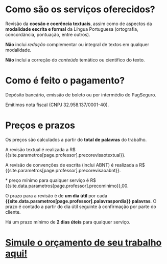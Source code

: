 # Como são os serviços oferecidos?

Revisão da **coesão e coerência textuais**, assim como de aspectos da **modalidade escrita e formal** da Língua Portuguesa (ortografia, concordância, pontuação, entre outros).

**Não** inclui *redação* complementar ou integral de textos em qualquer modalidade.

**Não** inclui a correção do *conteúdo* temático ou científico do texto.

# Como é feito o pagamento?

Depósito bancário, emissão de boleto ou por intermédio do PagSeguro.

Emitimos nota fiscal (CNPJ 32.958.137/0001-40).

# Preços e prazos

Os preços são calculados a partir do **total de palavras** do trabalho.

A revisão textual é realizada a R$ {{site.parametros[page.professor].precorevisaotextual}}.

A revisão de convenções de escrita (inclui ABNT) é realizada a R$ {{site.parametros[page.professor].precorevisaoabnt}}.

\* preço mínimo para qualquer serviço é R$ {{site.data.parametros[page.professor].precominimo}},00.

O prazo para a revisão é de **um dia útil** por cada **{{site.data.parametros[page.professor].palavraspordia}} palavras**. O prazo é contado a partir do dia útil seguinte à confirmação por parte do cliente.

Há um prazo mínimo de **2 dias úteis** para qualquer serviço.

# [Simule o orçamento de seu trabalho aqui!]({{site.baseurl}}/orcamento)

